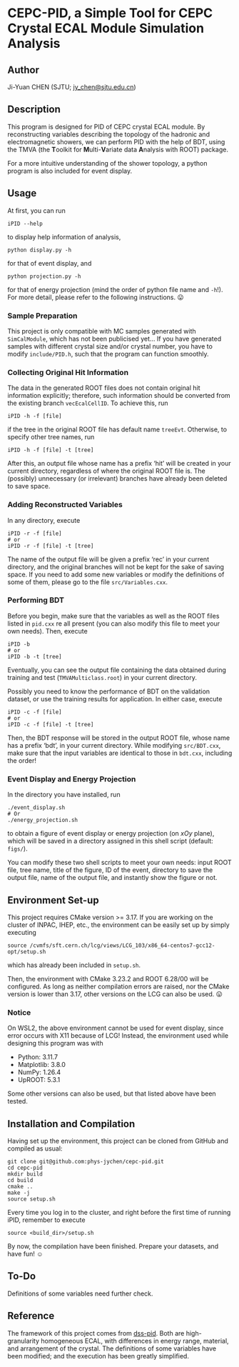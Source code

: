 # CEPC-PID, a Simple Tool for CEPC Crystal ECAL Module Simulation Analysis

## Author
Ji-Yuan CHEN (SJTU; <jy_chen@sjtu.edu.cn>)

## Description
This program is designed for PID of CEPC crystal ECAL module. By reconstructing variables describing the topology of the hadronic and electromagnetic showers, we can perform PID with the help of BDT, using the TMVA (the **T**oolkit for **M**ulti-**V**ariate data **A**nalysis with ROOT) package.

For a more intuitive understanding of the shower topology, a python program is also included for event display.

## Usage
At first, you can run
```shell
iPID --help
```
to display help information of analysis,
```shell
python display.py -h
```
for that of event display, and
```shell
python projection.py -h
```
for that of energy projection (mind the order of python file name and `-h`!). For more detail, please refer to the following instructions. :stuck_out_tongue:

### Sample Preparation
This project is only compatible with MC samples generated with `SimCalModule`, which has not been publicised yet… If you have generated samples with different crystal size and/or crystal number, you have to modify `include/PID.h`, such that the program can function smoothly.

### Collecting Original Hit Information
The data in the generated ROOT files does not contain original hit information explicitly; therefore, such information should be converted from the existing branch `vecEcalCellID`. To achieve this, run
```shell
iPID -h -f [file]
```
if the tree in the original ROOT file has default name `treeEvt`. Otherwise, to specify other tree names, run
```shell
iPID -h -f [file] -t [tree]
```
After this, an output file whose name has a prefix ‘hit’ will be created in your current directory, regardless of where the original ROOT file is. The (possibly) unnecessary (or irrelevant) branches have already been deleted to save space.

### Adding Reconstructed Variables
In any directory, execute
```shell
iPID -r -f [file]
# or
iPID -r -f [file] -t [tree]
```
The name of the output file will be given a prefix ‘rec’ in your current directory, and the original branches will not be kept for the sake of saving space. If you need to add some new variables or modify the definitions of some of them, please go to the file `src/Variables.cxx`.

### Performing BDT
Before you begin, make sure that the variables as well as the ROOT files listed in `pid.cxx` re all present (you can also modify this file to meet your own needs). Then, execute
```shell
iPID -b
# or
iPID -b -t [tree]
```
Eventually, you can see the output file containing the data obtained during training and test (`TMVAMulticlass.root`) in your current directory.

Possibly you need to know the performance of BDT on the validation dataset, or use the training results for application. In either case, execute
```shell
iPID -c -f [file]
# or
iPID -c -f [file] -t [tree]
```
Then, the BDT response will be stored in the output ROOT file, whose name has a prefix ‘bdt’, in your current directory. While modifying `src/BDT.cxx`, make sure that the input variables are identical to those in `bdt.cxx`, including the order!

### Event Display and Energy Projection
In the directory you have installed, run
```shell
./event_display.sh
# Or
./energy_projection.sh
```
to obtain a figure of event display or energy projection (on $xOy$ plane), which will be saved in a directory assigned in this shell script (default: `figs/`).

You can modify these two shell scripts to meet your own needs: input ROOT file, tree name, title of the figure, ID of the event, directory to save the output file, name of the output file, and instantly show the figure or not.

## Environment Set-up
This project requires CMake version >= 3.17. If you are working on the cluster of INPAC, IHEP, etc., the environment can be easily set up by simply executing
```shell
source /cvmfs/sft.cern.ch/lcg/views/LCG_103/x86_64-centos7-gcc12-opt/setup.sh
```
which has already been included in `setup.sh`.

Then, the environment with CMake 3.23.2 and ROOT 6.28/00 will be configured. As long as neither compilation errors are raised, nor the CMake version is lower than 3.17, other versions on the LCG can also be used. :stuck_out_tongue:

### Notice
On WSL2, the above environment cannot be used for event display, since error occurs with X11 because of LCG! Instead, the environment used while designing this program was with
- Python: 3.11.7
- Matplotlib: 3.8.0
- NumPy: 1.26.4
- UpROOT: 5.3.1

Some other versions can also be used, but that listed above have been tested.

## Installation and Compilation
Having set up the environment, this project can be cloned from GitHub and compiled as usual:
```shell
git clone git@github.com:phys-jychen/cepc-pid.git
cd cepc-pid
mkdir build
cd build
cmake ..
make -j
source setup.sh
```

Every time you log in to the cluster, and right before the first time of running iPID, remember to execute
```shell
source <build_dir>/setup.sh
```

By now, the compilation have been finished. Prepare your datasets, and have fun! :relaxed:

## To-Do
Definitions of some variables need further check.

## Reference
The framework of this project comes from [dss-pid](https://github.com/phys-jychen/dss-pid). Both are high-granularity homogeneous ECAL, with differences in energy range, material, and arrangement of the crystal. The definitions of some variables have been modified; and the execution has been greatly simplified.